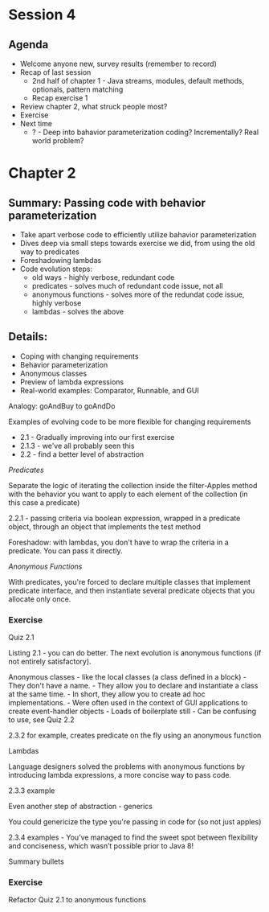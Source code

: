 # Session 4

## Agenda

- Welcome anyone new, survey results (remember to record)
- Recap of last session
    - 2nd half of chapter 1 - Java streams, modules, default methods, optionals, pattern matching
    - Recap exercise 1
- Review chapter 2, what struck people most?
- Exercise
- Next time 
    - ? - Deep into bahavior parameterization coding? Incrementally? Real world problem?

# Chapter 2

## Summary: Passing code with behavior parameterization

- Take apart verbose code to efficiently utilize bahavior parameterization
- Dives deep via small steps towards exercise we did, from using the old way to predicates
- Foreshadowing lambdas
- Code evolution steps:
    - old ways - highly verbose, redundant code
    - predicates - solves much of redundant code issue, not all
    - anonymous functions - solves more of the redundat code issue, highly verbose
    - lambdas - solves the above

## Details: 

* Coping with changing requirements
* Behavior parameterization
* Anonymous classes
* Preview of lambda expressions
* Real-world examples: Comparator, Runnable, and GUI

Analogy: goAndBuy to goAndDo

Examples of evolving code to be more flexible for changing requirements

- 2.1 - Gradually improving into our first exercise
- 2.1.3 - we've all probably seen this
- 2.2 - find a better level of abstraction

*Predicates*

Separate the logic of iterating the collection inside the filter-Apples method with the behavior you want to apply to each element of the collection (in this case a predicate)

2.2.1 - passing criteria via boolean expression, wrapped in a predicate object, through an object that implements the test method

Foreshadow: with lambdas, you don't have to wrap the criteria in a predicate. You can pass it directly.

*Anonymous Functions*

With predicates, you're forced to declare multiple classes that implement predicate interface, and then instantiate several predicate objects that you allocate only once.

### Exercise 

Quiz 2.1

Listing 2.1 - you can do better. The next evolution is anonymous functions (if not entirely satisfactory).

Anonymous classes 
    - like the local classes (a class defined in a block)
    - They don't have a name. 
    - They allow you to declare and instantiate a class at the same time. 
    - In short, they allow you to create ad hoc implementations.
    - Were often used in the context of GUI applications to create event-handler objects
    - Loads of boilerplate still
    - Can be confusing to use, see Quiz 2.2

2.3.2 for example, creates predicate on the fly using an anonymous function

Lambdas

Language designers solved the problems with anonymous functions by introducing lambda expressions, a more concise way to pass code.

2.3.3 example

Even another step of abstraction - generics

You could genericize the type you're passing in code for (so not just apples)

2.3.4 examples - You’ve managed to find the sweet spot between flexibility and conciseness, which wasn’t possible prior to Java 8!

Summary bullets

### Exercise

Refactor Quiz 2.1 to anonymous functions
